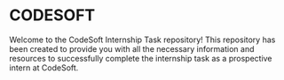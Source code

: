 # CODESOFT
Welcome to the CodeSoft Internship Task repository! This repository has been created to provide you with all the necessary information and resources to successfully complete the internship task as a prospective intern at CodeSoft.
